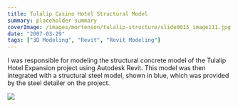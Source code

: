 ```yaml
---
title: Tulalip Casino Hotel Structural Model
summary: placeholder summary
coverImage: /images/mortenson/tulalip-structure/slide0015_image111.jpg
date: "2007-03-29"
tags: ["3D Modeling", "Revit", "Revit Modeling"]
---
```


I was responsible for modeling the structural concrete model of the Tulalip Hotel Expansion project using Autodesk Revit. This model was then integrated with a structural steel model, shown in blue, which was provided by the steel detailer on the project.

![](/images/mortenson/tulalip-structure/slide0015_image113.jpg)
